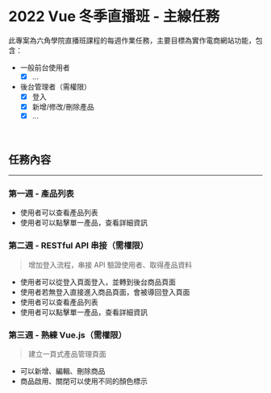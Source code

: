 # 2022 Vue 冬季直播班 - 主線任務
此專案為六角學院直播班課程的每週作業任務，主要目標為實作電商網站功能，包含：

* 一般前台使用者
  - [x] ...
* 後台管理者（需權限）
  - [x] 登入
  - [x] 新增/修改/刪除產品
  - [x] ...

<br>

## 任務內容
<hr>

### 第一週 - 產品列表
* 使用者可以查看產品列表
* 使用者可以點擊單一產品，查看詳細資訊

### 第二週 - RESTful API 串接（需權限）
>增加登入流程，串接 API 驗證使用者、取得產品資料
* 使用者可以從登入頁面登入，並轉到後台商品頁面
* 使用者若無登入直接進入商品頁面，會被導回登入頁面
* 使用者可以查看產品列表
* 使用者可以點擊單一產品，查看詳細資訊

### 第三週 - 熟練 Vue.js（需權限）
> 建立一頁式產品管理頁面
* 可以新增、編輯、刪除商品
* 商品啟用、關閉可以使用不同的顏色標示

